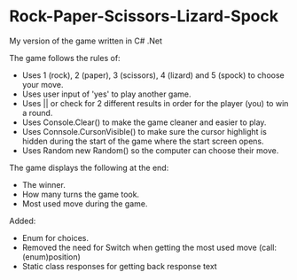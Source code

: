 # Rock-Paper-Scissors-Lizard-Spock
My version of the game written in C# .Net

The game follows the rules of:
 * Uses 1 (rock), 2 (paper), 3 (scissors), 4 (lizard) and 5 (spock) to choose your move.
 * Uses user input of 'yes' to play another game.
 * Uses || or check for 2 different results in order for the player (you) to win a round.
 * Uses Console.Clear() to make the game cleaner and easier to play.
 * Uses Connsole.CursonVisible() to make sure the cursor highlight is hidden during the start of the game where the start screen opens.
 * Uses Random new Random() so the computer can choose their move.

The game displays the following at the end:
 * The winner.
 * How many turns the game took.
 * Most used move during the game.
 
Added:
 * Enum for choices.
 * Removed the need for Switch when getting the most used move (call: (enum)position)
 * Static class responses for getting back response text
